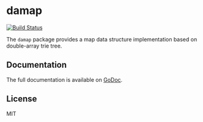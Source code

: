 # damap

[![Build Status](https://travis-ci.org/iguchi1124/damap.svg?branch=master)](https://travis-ci.org/iguchi1124/damap)

The `damap` package provides a map data structure implementation based on double-array trie tree.

## Documentation

The full documentation is available on [GoDoc](https://godoc.org/github.com/iguchi1124/damap).

## License

MIT

